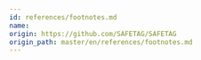 ```yaml
---
id: references/footnotes.md
name: 
origin: https://github.com/SAFETAG/SAFETAG
origin_path: master/en/references/footnotes.md
---
```


<!-- Notes -->

[^external_funding_and_reporting]: Usually when working with an external funder an engagement report, free of sensitive data about the host organization, will be created for submission the funder. The contents of this report should be clearly outlined and agreed to during the assessment plan stage.

<!-- Penetration/Security/Risk Testing Standards / Guides -->

[^NIST_SP_800-115]: [NIST SP 800-115, Technical Guide to Information Security Testing and Assessment](http://csrc.nist.gov/publications/nistpubs/800-115/SP800-115.pdf)

[^pen_testing_systematic]: [Penetration Testing - A Systematic Approach](http://www.infosecwriters.com/text_resources/pdf/PenTest_MSaindane.pdf)

[^NIST_SP_800-115_planning]: [NIST SP 800-115, Technical Guide to Information Security Testing and Assessment - Planning Methodology](http://csrc.nist.gov/publications/nistpubs/800-115/SP800-115.pdf#page=13)

[^NIST_SP_800-115_assessment_plan]: [NIST SP 800-115, Technical Guide to Information Security Testing and Assessment](http://csrc.nist.gov/publications/nistpubs/800-115/SP800-115.pdf#page=51)

[^NIST_SP_800-115-Section_7.1]: [NIST SP 800-115, Technical Guide to Information Security Testing and Assessment. Section 7.1 Coordination](http://csrc.nist.gov/publications/nistpubs/800-115/SP800-115.pdf#page=55)

[^NIST_SP_800-115_targeting]: [NIST SP 800-115, Technical Guide to Information Security Testing and Assessment](http://csrc.nist.gov/publications/nistpubs/800-115/SP800-115.pdf#page=40)

[^NIST_SP_800-115-travel_prep]: ["Traveling teams should maintain a flyaway kit that includes systems, images, additional tools, cables, projectors, and other equipment that a team may need when performing testing at other locations."](http://csrc.nist.gov/publications/nistpubs/800-115/SP800-115.pdf#page=50)

[^pets_pre-engagement_location]: [Determining Audit Location - The Penetration Testing Execution Standard: Pre-Engagement Guidelines](http://www.pentest-standard.org/index.php/Pre-engagement#Locations)

[^pets_emergency_contact_info]: [Emergency Contact and Incidents - The Penetration Testing Execution Standard: Pre-Engagement Guidelines](http://www.pentest-standard.org/index.php/Pre-engagement#Emergency_Contact_Information)

[^interaction_security_risk_management]: [Security Risk Management: NGO Approach - InterAction Security Unit](https://www.scribd.com/doc/156488867/Srm)

[^workbook_on_security]: [Workbook on Security: Practical Steps for Human Rights Defenders at Risk](http://frontlinedefenders.org/files/workbook_eng.pdf)

[^OSSTMM_wireless_security_testing]: [Open Source Security Testing Methodology Manual (OSSTMM) p. 140.](http://www.isecom.org/research/osstmm.html)

<!-- Threat Modeling -->

[^shostack_anchoring]:  See: "Threat Modeling: Designing for Security" by Adam Shostack, p. 298.

[^NIST_SP_800_115_soc_eng_hostile]: ["Individual targeting can lead to embarrassment for those individuals if testers successfully elicit information or gain access. It is important that the results of social engineering testing are used to improve the security of the organization and not to single out individuals."](http://csrc.nist.gov/publications/nistpubs/800-115/SP800-115.pdf)

[^GPR_8_Likelihood]: ["Likelihood: Chapter 2.7 p. 47 - Operational Security Management in Violent Environments"](http://www.odihpn.org/download/gpr_8_revised2pdf#page=38)

[^GPR_8_impacts]: ["Impacts: Chapter 2.7 p. 46 - Operational Security Management in Violent Environments"](http://www.odihpn.org/download/gpr_8_revised2pdf#page=38)

<!-- Facilitation -->

[^psych_sec_training]: [The Psychological Underpinnings of Security Training - Craig Higson-Smith](https://level-up.cc/before-an-event/psychosocial-underpinnings-of-security-training/)

[^event_planning_input]: [Event Planning Inputs - Level-Up](https://www.level-up.cc/before-an-event/planning-your-training-event/)

[^integratedsecurity_prep_tips]: [Integrated Security Facilitator Preparation Tips](http://integratedsecuritymanual.org/sites/default/files/integratedsecurity_themanual_1.pdf#page=25)

[^integrated_security_manual]: [Integrated security: The Manual](http://integratedsecuritymanual.org/download-this-manual)

<!-- Censorship Measurement -->

[^herdict_explore]: [Herdict "At-A-Glance" web-blockage dashboard](http://herdict.org/explore/indephth)

<!-- ONI -->

[^ONI_country]: [Open Network Initiative - Country Reports](https://opennet.net/research/profiles)

[^ONI_regional]: [Open Network Inititiative - Regional Overviews](https://opennet.net/research/regions)

[^alkasir]: [A Cyber-Censorship Map automatically plotted based on the data collected from the database that is updated through usage patterns of alkasir software.](https://alkasir.com/map)

[^transparency]: [Who publishes Transparency Reports?](http://jameslosey.com/post/98162645081/who-publishes-transparency-reports-here-is-an)

[^alexa]: [The top 500 sites in each country or territory.](http://www.alexa.com/topsites/countries)

<!-- Country Infrastructure info -->

[^cia_factbook]: [CIA fact-book](https://www.cia.gov/library/publications/the-world-factbook/)

[^cia_factbook_internet-users]: [CIA fact-book country comparison of number of users within a country that access the Internet](https://www.cia.gov/library/publications/the-world-factbook/fields/2153.html)

[^cia_factbook_broadcast-media]: [CIA fact-book country comparison of the approximate number of public and private TV and radio stations in a country](https://www.cia.gov/library/publications/the-world-factbook/fields/2213.html)

[^cia_factbook_telephone-system]: [CIA fact-book country comparison of the telephone system with details on the domestic and international components.](https://www.cia.gov/library/publications/the-world-factbook/fields/2124.html)

[^WTICT_indicators]: [World Telecommunication/ICT Indicators database 2014](http://www.itu.int/en/ITU-D/Statistics/Pages/publications/wtid.aspx)


<!-- Media / Speech Freedom Threats -->

[^threatened_voices]: [Threatened Voices: Tracking suppression of online free speech.](http://threatened.globalvoicesonline.org/)

[^media_sustainability_index]: [IREX’s Media Sustainability Index (MSI) provides in-depth analyses of the conditions for independent media in 80 countries across the world.](http://www.irex.org/project/media-sustainability-index-msi)

[^freedom_on_the_net]: [Freedom House's "Freedom on the Net" index, assessing the degree of internet and digital media freedom around the world.](http://www.freedomhouse.org/report-types/freedom-net)

[^freedom_of_the_press]: [Freedom House's "Freedom of the Press" index assess' global media freedom.](http://www.freedomhouse.org/report-types/freedom-press)

[^article_19_by_country]: [ARTICLE 19 freedom of expression and freedom of information news by region.](http://www.article19.org/pages/en/where-we-work.html)

[^OSF_digital_media]: [Open Society Foundation - Mapping digital media](http://www.opensocietyfoundations.org/projects/mapping-digital-media)

[^press_freedom_index]: [Press Freedom Index (RSF)](https://en.rsf.org/press-freedom-index.html)

[^press_freedom_index_methodology]: [Press Freedom Index Methodology (RSF)](http://rsf.org/index2014/data/2014_wpfi_methodology.pdf)


<!-- Human Rights and Governance-->

[^freedom_in_the_world]: [Freedom House's "Freedom in the World" index is the standard-setting comparative assessment of global political rights and civil liberties.](http://www.freedomhouse.org/report-types/freedom-world)

[^corruptions_perception_index]: [Corruption  Perception  Index](http://www.transparency.org/cpi2013/results/)

[^Amnesty_regional_news]: [Amnesty International regional news on human rights](https://www.amnesty.org/en/countries/)

[^HRW_regional_work]: [Human Rights Watch - Browse by Region](http://www.hrw.org/regions)

<!-- Surveillance and Censorship -->

[^pi_country_reports]: [Privacy International's in-depth country reports and submissions to the United Nations.](https://privacyinternational.org/type-resource/state-privacy)

[^surveillance_whos_who]: [Surveillance Who's Who exposes the government agencies that attended ISS World surveillance trade shows between 2006 and 2011.](https://www.privacyinternational.org/resources/surveillance-whos-who)

[^ISC_country_reports]: [The ISC Project completes evaluations of information security threats in a broad range of countries. The resulting comprehensive written assessments describe each country’s digital security situation through consideration of four main categories: online surveillance, online attacks, online censorship, and user profile/access.](https://iscproject.org/country-assessments/)


<!-- Security Risks -->

[^EISF_Alerts]: [EISF distributes frequent analysis and summaries of issues relevant to humanitarian security risk management.](http://www.eisf.eu/alerts/)

[^PETS_legal_considerations]: [" Some activities common in penetration tests may violate local laws. For this reason, it is advised to check the legality of common pentest tasks in the location where the work is to be performed."](http://www.pentest-standard.org/index.php/Pre-engagement#Legal_Considerations)

[^PTES_testing]: [Vulnerability Analysis - The Penetration Testing Execution Standard](http://www.pentest-standard.org/index.php/Vulnerability_Analysis)

[^NIST_800_14_user_issues]: [NIST SP 800-14, Generally Accepted Principles and Practices for Securing Information Technology Systems](http://csrc.nist.gov/publications/nistpubs/800-14/800-14.pdf#page=30)

[^NIST_exploit_confirm]: ["While vulnerability scanners check only for the possible existence of a vulnerability, the attack phase of a penetration test exploits the vulne rability to confirm its existence."](http://csrc.nist.gov/publications/nistpubs/800-115/SP800-115.pdf#page=38)

[^shostack_finding_threats]:  See: "Threat Modeling: Designing for Security" by Adam Shostack, p. 125.

[^shostack_addressing_threats]:  See: "Threat Modeling: Designing for Security" by Adam Shostack, p. 167.

[^shostack]:  "Threat Modeling: Designing for Security" by Adam Shostack

[^shostack_flow]:  See: "Threat Modeling: Designing for Security" by Adam Shostack, p. 408.

[^shostack_reports]:  See: "Threat Modeling: Designing for Security" by Adam Shostack, p. 401.

[^secure_reporting]: "When a pilot lands an airliner, their job isn’t over. They still have to navigate the myriad of taxiways and park at the gate safely. The same is true of you and your pen test reports, just because its finished doesn't mean you can switch off entirely. You still have to get the report out to the client, and you have to do so securely. Electronic distribution using public key cryptography is probably the best option, but not always possible. If symmetric encryption is to be used, a strong key should be used and must be transmitted out of band. Under no circumstances should a report be transmitted unencrypted. It all sounds like common sense, but all too often people fall down at the final hurdle." - [The Art of Writing Penetration Test Reports](http://resources.infosecinstitute.com/writing-penetration-testing-reports/)

[^stares_and_snide_comments]: "I once performed a social engineering test, the results of which were less than ideal for the client. The enraged CEO shared the report with the whole organization, as a way of raising awareness of social engineering attacks. This was made more interesting, when I visited that same company a few weeks later to deliver some security awareness training. During my introduction, I explained that my company did security testing and was responsible for the social engineering test a few weeks back. This was greeted with angry stares and snide comments about how I’d gotten them all into trouble. My response was, as always, “better to give me your passwords than a genuine bad guy”." - [The Art of Writing Penetration Test Reports](http://resources.infosecinstitute.com/writing-penetration-testing-reports/)

[^NIST_pen_test_danger]: "Penetration testing also poses a high risk to the organization’s networks and systems because it uses real exploits and attacks against production systems and data. Because of its high cost and potential impact, penetration testing of an organization’s network and systems on an annual basis may be sufficient. Also, penetration testing can be designed to stop when the tester reaches a point when an additional action will cause damage." - [NIST SP 800-115, Technical Guide to Information Security Testing and Assessment](http://csrc.nist.gov/publications/nistpubs/800-115/SP800-115.pdf#page=40)

[^PETS_third_parties]: [Dealing with third parties - The Penetration Testing Execution Standard](http://www.pentest-standard.org/index.php/Pre-engagement#Dealing_with_Third_Parties)

[^PETS_separate_permissions]: ["In addition, some service providers require advance notice and/or separate permission prior to testing their systems. For example, Amazon has an online request form that must be completed, and the request must be approved before scanning any hosts on their cloud. If this is required, it should be part of the document."](http://www.pentest-standard.org/index.php/Pre-engagement#Permission_to_Test)

[^PETS_emergency_contact]: ["Obviously, being able to get in touch with the customer or target organization in an emergency is vital."](http://www.pentest-standard.org/index.php/Pre-engagement#Emergency_Contact_Information)

[^PETS_host_and_ip]: ["Before starting a penetration test, all targets must be identified. "](http://www.pentest-standard.org/index.php/Pre-engagement#Specify_IP_Ranges_and_Domains)

[^PETS_logical_intel]: [Accumulating information about partners, clients, and competitors - The Penetration Testing Execution Standard](http://www.pentest-standard.org/index.php/Intelligence_Gathering#Logical)

[^NIST_incident_repose_plan]: ["the assessment plan should provide specific guidance on incident handling in the event that assessors cause or uncover an incident during the course of the assessment. This section of the plan should define the term incident and provide guidelines for determining whether or not an incident has occurred. The plan should identify specific primary and alternate points of contact for the assessors... The assessment plan should provide clear-cut instructions on what actions assessors should take in these situations."](http://csrc.nist.gov/publications/nistpubs/800-115/SP800-115.pdf#page=52)

[^PETS_permission_to_test]: ["One of the most important documents which need to be obtained for a penetration test is the Permission to Test document."](http://www.pentest-standard.org/index.php/Pre-engagement#Permission_to_Test)

[^PETS_evidence_handling]: ["When handling evidence of a test and the differing stages of the report it is incredibly important to take extreme care with the data. Always use encryption and sanitize your test machine between tests."](http://www.pentest-standard.org/index.php/Pre-engagement#Evidence_Handling)

[^org_vuln_analysis]: ["Vulnerability Assessment: Training module for NGOs operating in Conflict Zones and High-Crime Areas"](https://www.eisf.eu/wp-content/uploads/2014/09/0603-Dworken-undated-Vulnerability-assesment-training-module.pdf)

[^cryptolaw]: ["A survey of existing and proposed laws and regulations on cryptography - systems used for protecting information against unauthorized access."](http://www.cryptolaw.org/) (The Crypto Law Survey)

<!-- Malware and Threat reports -->

[^staying_abreast_of_tech_and_threats]: ["Assessors need to remain abreast of new technology and the latest means by which an adversary may attack that technology. They should periodically refresh their knowledge base, reassess their methodology-updating techniques as appropriate, and update their tool kits."](http://csrc.nist.gov/publications/nistpubs/800-115/SP800-115.pdf#page=47)

[^symantec_annual_threat_report]: [The Internet Annual Security Threat Report provides an overview and analysis of the year in global threat activity.](http://www.symantec.com/security_response/publications/threatreport.jsp)

[^symantec_monthly_threat_report]: [The monthly intelligence report, provides the latest analysis of cyber security threats, trends, and insights from the Symantec intelligence team concerning malware, spam, and other potentially harmful business risks.](http://www.symantec.com/security_response/publications/monthlythreatreport.jsp)

[^mandiant_threat_report]: [Mandiant’s annual threat report, reveals key insights, statistics and case studies illustrating how the tools and tactics of advanced persistent threat (APT) actors have evolved over the last year. (REQUIRES EMAIL ADDRESS)](https://www.mandiant.com/resources/mandiant-reports/)

[^mcafee_threat_center]: [McAfee Labs Threat Center includes their Quarterly Threats Report, Blog, and Threat Library.](http://www.mcafee.com/us/threat-center.aspx)

[^fireeye_reports]: [FireEye provides complimentary reports on threats and trends in cyber security. (REQUIRES EMAIL ADDRESS)](http://www.fireeye.com/info-center/)

[^verizon_data_breach_report]: [Verizon Data Breach Investigative Report (REQUIRES EMAIL ADDRESS)](http://www.verizonenterprise.com/DBIR/)

[^internet_storm_center]: [SANS: Internet Storm Center](https://isc.sans.edu//)

[^mcafee_threat_trends]: [McAfee Threat Trends Papers](https://www.mcafee.com/us/security-awareness/threat-trends.aspx)

[^us-cert_current_activity]: [US-CERT Current Activity web page is a regularly updated summary of the most frequent, high-impact types of security incidents currently being reported](https://www.us-cert.gov/ncas/current-activity/)

[^us-cert_bulletins]: [US-CERT Bulletins provide weekly summaries of new vulnerabilities.](https://www.us-cert.gov/ncas/bulletins/)

[^citi_lab_exec_recon]: [Communities @ Risk: Targeted Digital Threats Against Civil Society - Execurtive Summary](https://targetedthreats.net/media/1-ExecutiveSummary.pdf#page=21)

[^social_engineering_important_all]: ["CSOs should gradually build a culture in which all staff, regardless of technical background, feel some responsibility for their own digital hygiene. While staff need not become technical experts, CSOs should attempt to raise the awareness of every staff member, from executive directors to interns - groups are only as strong as their weakest link—so that they can spot issues, reduce vulnerabilities, know where to go for further help, and educate others."](https://targetedthreats.net/media/1-ExecutiveSummary.pdf#page=30)

[^informed_staff_decisions]: ["Of course, there is no way to anticipate and warn against every form of digital threat; new technologies and new threats emerge constantly, outpacing security awareness. In such an environment, it is important for CSOs to develop a framework for critical thinking and informed decision-making by their staff about digital threats, not tethered to any specific application, device, attack vector, or situation."](https://targetedthreats.net/media/1-ExecutiveSummary.pdf#page=30)

[^secuna_country_reports]: ["Secunia Country Reports"](https://secunia.com/resources/countryreports/)

<!-- Security Advisories -->

[^Microsoft_Security_Bulletin]: [Microsoft Security Bulletin](https://technet.microsoft.com/en-us/security/bulletin)

[^ind_univ_external_advisories]: ["In-Depth Reading, Vendor Information, & External Advisories"](https://protect.iu.edu/cybersecurity/indepth)

[^OSS_Security_advisories]: ["Security-Related Vendor Information"](http://oss-security.openwall.org/wiki/vendors)

[^CERT_CC_Advisories]: ["CERT/CC Advisories"](https://www.cert.org/historical/advisories/)

[^CERT_vuln_notes]: ["Vulnerability Notes Database"](http://www.kb.cert.org/vuls)

[^security_tracker]: ["Security Tracker"](http://securitytracker.com/topics/topics.html)

[^mozilla_vulns]: ["Known Vulnerabilities in Mozilla Products"](https://www.mozilla.org/security/known-vulnerabilities/)

[^packetstorm_news]: ["Packet Storm News"](http://packetstormsecurity.com/files/)

<!-- Technical Training & Guides -->

[^security_tube]: ["Comprehensive, Hands-on, Practical and Affordable infosec training."](http://www.securitytube.net)

[^recon-ng_data_flow]: [The flow of information through the Recon-ng  framework. (See: "Data Flow" section)](http://www.lanmaster53.com/2014/05/recon-ng-update)

[^recon-ng_API_keys]: [Acquiring API Keys](https://bitbucket.org/LaNMaSteR53/recon-ng/wiki/Usage%20Guide#!acquiring-api-keys)
[^security_in_a_box_physical]: [How to protect your information from physical threats - Security in-a-box](https://securityinabox.org/chapter-2)

[^speak_safe_keeping_data_safe]: [Keeping Your Data Safe - Surveillance Self-Defense](https://ssd.eff.org/en/module/keeping-your-data-safe)

<!-- Tech adoption and usability -->

[^email_adoption_for_paranoid]: ["Everyone except computer support staff said
encrypting all e-mail messages was unnecessary. In fact, several mentioned encrypting all messages was for paranoid people rather than pragmatic ones."](https://cups.cs.cmu.edu/soups/2005/2005posters/10-gaw.pdf)

<!-- Sections -->

[^auditor_trainee_tool_resource_list]: [See the auditor trainee resource list](#auditor-trainee-tool-resource-list)

[^social_engineering_toolkit_resources]: [Auditor Tool Resource List - Social Engineering](#social-engineering-toolkit)

[^password_dictionary_resources]: [Auditor Tool Resource List - Password Dictionary Creation](#password-dictionary-creation)

[^social_engineering_section]: [Auditor Tool Resource List - Social Engineering](#social-engineering-toolkit)

[^latest_version_of_tools]: [See the auditor trainee resource list](#auditor-trainee-tool-resource-list)

[^vulnerability_analysis]: [See: Vulnerability Analysis](#vulnerability-analysis)

[^roadmap_development]: [See: Roadmap Development](#roadmap-development)

[^password-security]: [Password Security](#password-security)

[^network-access]: [Network Access](#network-access)

[^privilege-separation-across-os]: [Privilege Separation Across OS](#privilege-separation-across-os)

[^examining-firewalls-across-os]: [Examining Firewalls Across OS](#examining-firewalls-across-os)

[^identifying-software-versions]: [Identifying Software Versions](#identifying-software-versions)

[^anti-virus-updates]: [Anti-Virus Updates](#anti-virus-updates)

[^automated-vulnerability-assessment-tools]: [Automated Vulnerability Assessment Tools](#automated-vulnerability-assessment-tools)

[^identifying-lockout-thresholds]: [Identifying Lockout Thresholds](#identifying-lockout-thresholds)

[^identifying-oddone-off-services]: [Identifying Odd/One-Off Services](#identifying-oddone-off-services)

[^device_encryption_by_os]: [Device Encryption By OS Type](#device-encryption-by-os)

<!-- Appendices -->

[^travel_kit_appendix]: [APPENDIX A - Auditor travel kit checklist](#appendix-a)

[^personal_information_to_keep_private]: [APPENDIX B - Personal Information to Keep Private](#appendix-b)

[^password_survey]: [APPENDIX C - Password Survey](#appendix-c)

[^auditor_consent_template]: [APPENDIX D - Auditor Consent Template.](#appendix-d)

[^pre-mortum]: ["Pre-Mortum Strategy" - Sources of Power: How People Make Decisions - p.71](http://books.google.com/books?id=nn1kGwL4hRgC&lpg=PP1&pg=PA71#v=onepage&q&f=false)
<!-- Interview -->

[^scope_questions]: ["Questionnaires - The Penetration Testing Execution Standard"](http://www.pentest-standard.org/index.php/Pre-engagement#Questionnaires)

[^HCD_toolkit]: ["IDEO Human-Centered Design Toolkit"](http://www.ideo.com/work/human-centered-design-toolkit)

[^Techscape_indicators]: ["TechScape Indicators - the engine room"](https://www.theengineroom.org/projects/techscape/tsindicators/)

[^BUM_questions]: ["Questions for Business Unit Managers - The Penetration Testing Execution Standard"](http://www.pentest-standard.org/index.php/Pre-engagement#Questions_for_Business_Unit_Managers)

[^SA_Questions]: ["Questions for Systems Administrators"](http://www.pentest-standard.org/index.php/Pre-engagement#Questions_for_Systems_Administrators)

